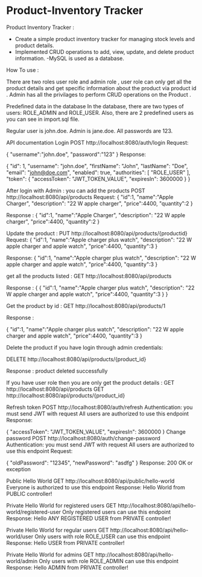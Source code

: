 # Product-Inventory Tracker
Product Inventory Tracker :
- Create a simple product inventory tracker for managing stock levels and product details.
- Implemented CRUD operations to add, view, update, and delete product information.
-MySQL is used as a database.

How To use :

There are two roles user role and admin role , user role can only get all the product details and get specific information about the 
product via product id . Admin has all the privilages to perform CRUD operations on the Product .

Predefined data in the database
In the database, there are two types of users: ROLE_ADMIN and ROLE_USER.
Also, there are 2 predefined users as you can see in import.sql file.

Regular user is john.doe.
Admin is jane.doe.
All passwords are 123.


API documentation
Login
POST http://localhost:8080/auth/login
Request:

{
	"username":"john.doe",
	"password":"123"
}
Response:

{
    "id": 1,
    "username": "john.doe",
    "firstName": "John",
    "lastName": "Doe",
    "email": "john@doe.com",
    "enabled": true,
    "authorities": [
        "ROLE_USER"
    ],
    "token": {
        "accessToken": "JWT_TOKEN_VALUE",
        "expiresIn": 3600000
    }
}

After login with Admin : you can add the products 
POST http://localhost:8080/api/products
Request: 
{
    "id":1,
    "name":"Apple Charger",
    "description": "22 W apple charger",
    "price":4400,
    "quantity":2
}

Response : 
{
    "id":1,
    "name":"Apple Charger",
    "description": "22 W apple charger",
    "price":4400,
    "quantity":2
}

Update the product : 
PUT http://localhost:8080/api/products/{productid}
Request: 
{
    "id":1,
    "name":"Apple charger plus watch",
    "description": "22 W apple charger and apple watch",
    "price":4400,
    "quantity":3
}

Response:
{
    "id":1,
    "name":"Apple charger plus watch",
    "description": "22 W apple charger and apple watch",
    "price":4400,
    "quantity":3
}

get all the products listed :
GET http://localhost:8080/api/products

Response :
{
  {
    "id":1,
    "name":"Apple charger plus watch",
    "description": "22 W apple charger and apple watch",
    "price":4400,
    "quantity":3
  }
}

Get the product by id :
GET http://localhost:8080/api/products/1

Response :

{
    "id":1,
    "name":"Apple charger plus watch",
    "description": "22 W apple charger and apple watch",
    "price":4400,
    "quantity":3
}

Delete the product if you have login through admin credentials:

DELETE http://localhost:8080/api/products/{product_id}

Response :
product deleted successfully 


If you have user role then you are only get the product details :
GET http://localhost:8080/api/products
GET http://localhost:8080/api/products/{product_id}




Refresh token
POST http://localhost:8080/auth/refresh
Authentication: you must send JWT with request
All users are authorized to use this endpoint
Response:

{
    "accessToken": "JWT_TOKEN_VALUE",
    "expiresIn": 3600000
}
Change password
POST http://localhost:8080/auth/change-password
Authentication: you must send JWT with request
All users are authorized to use this endpoint
Request:

{
    "oldPassword": "12345",
    "newPassword": "asdfg"
}
Response: 200 OK or exception

Public Hello World
GET http://localhost:8080/api/public/hello-world
Everyone is authorized to use this endpoint
Response: Hello World from PUBLIC controller!

Private Hello World for registered users
GET http://localhost:8080/api/hello-world/registered-user
Only registered users can use this endpoint
Response: Hello ANY REGISTERED USER from PRIVATE controller!

Private Hello World for regular users
GET http://localhost:8080/api/hello-world/user
Only users with role ROLE_USER can use this endpoint
Response: Hello USER from PRIVATE controller!

Private Hello World for admins
GET http://localhost:8080/api/hello-world/admin
Only users with role ROLE_ADMIN can use this endpoint
Response: Hello ADMIN from PRIVATE controller!
